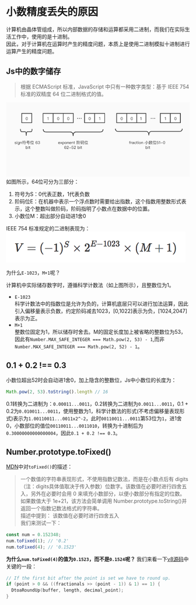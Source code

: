 # 小数精度丢失的原因

计算机由晶体管组成，所以内部数据的存储和运算都采用二进制，而我们在实际生活工作中，使用的是十进制。  
因此，对于计算机在运算时产生的精度问题，本质上是使用二进制模拟十进制进行运算产生的精度问题。

## Js中的数字储存
> 根据 ECMAScript 标准，JavaScript 中只有一种数字类型：基于 IEEE 754 标准的双精度 64 位二进制格式的值。

![numInJs](../assets/numInJs.jpg)
如图所示，64位可分为三部分：  
1. 符号为S：0代表正数，1代表负数
2. 阶码位E：在机器中表示一个浮点数时需要给出指数，这个指数用整数形式表示，这个整数叫做阶码，阶码指明了小数点在数据中的位置。
3. 小数位M：超出部分自动进1舍0

IEEE 754 标准规定的二进制表现为：
![numInJs](../assets/numInJsfunc.png)

为什么`E-1023`，`M+1`呢？

计算机中实际储存数字时，遵循科学计数法（如上图所示），且整数位为1。
- `E-1023`  
科学计数法中的指数位是允许为负的，计算机底层只可以进行加法运算，因此引入偏移量表示负数，约定阶码减去1023，[0,1022]表示为负，[1024,2047]表示为正。
- `M+1`  
整数位固定为1，所以储存时舍去。M的固定长度加上被省略的整数位为53，因此有`Number.MAX_SAFE_INTEGER === Math.pow(2, 53) - 1`,而非`Number.MAX_SAFE_INTEGER === Math.pow(2, 52) - 1`。

## 0.1 + 0.2 !== 0.3
小数位超出52时会自动进1舍0，加上隐含的整数位，Js中小数位的长度为：
```js
Math.pow(2, 53).toString().length // 16
```
0.1转换为二进制为：`0.00011...0011`，0.2转换为二进制为`0.0011...0011`，0.1 + 0.2为`0.010011...0011`，使用整数为1，科学计数法的形式(不考虑偏移量表现形式)表示为`1.00110011...0011x2^-2`，此时`00110011...0011`第53位为`1`，进1舍0，小数部位的值位`00110011...0011010`，转换为十进制后为`0.30000000000000004`，因此`0.1 + 0.2 !== 0.3`。

## Number.prototype.toFixed()

[MDN](https://developer.mozilla.org/zh-CN/docs/Web/JavaScript/Reference/Global_Objects/Number/toFixed)中对`toFixed()`的描述： 
> 一个数值的字符串表现形式，不使用指数记数法，而是在小数点后有 digits（注：digits具体值取决于传入参数）位数字。该数值在必要时进行四舍五入，另外在必要时会用 0 来填充小数部分，以便小数部分有指定的位数。 如果数值大于 1e+21，该方法会简单调用 Number.prototype.toString()并返回一个指数记数法格式的字符串。  
描述中提到：
> 该数值在必要时进行四舍五入  
我们来测试一下：
```js
const num = 0.152348;
num.toFixed(1); // '0.2'
num.toFixed(4); // '0.1523'
```
**为什么`num.toFixed(4)`的值为`0.1523`，而不是`0.1524`呢？**
我们来看一下[v8源码](https://github.com/v8/v8/blob/4b9b23521e6fd42373ebbcb20ebe03bf445494f9/src/fixed-dtoa.cc#L242)中关键的一段：
```c++
// If the first bit after the point is set we have to round up.
if (point > 0 && ((fractionals >> (point - 1)) & 1) == 1) {
  DtoaRoundUp(buffer, length, decimal_point);
}
```